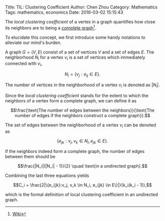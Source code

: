 Title: TIL: Clustering Coefficient
Author: Chen Zhou
Category:  Mathematics
Tags: mathematics, economics
Date: 2016-03-02 15:15:43

The *local clustering coefficient* of a vertex in a graph quantifies
how close its neighbors are to being a [complete graph](https://en.wikipedia.org/wiki/Clique_%28graph_theory%29)[^1].

[^1]:[Wiki](https://en.wikipedia.org/wiki/Clustering_coefficient)

To elucidate this concept, we first introduce some handy notations to
alleviate our mind's burden.

A graph $G = (V, E)$ consist of a set of vertices $V$ and a set of
edges $E$. The neighborhood $N_i$ for a vertex $v_i$ is a set of
vertices which immediately connected with $v_i$,

$$ N_i = \{ v_j : e_{ij} \in E\}.$$

The number of vertices in the neighborhood of a vertex $v_i$ is denoted
as $|N_i|$.

Since the *local clustering coefficient* stands for the extent to
which the neighbors of a vertex form a complete graph, we can define it as

$$\frac{\text{The number of edges between the neighbors}}{\text{The
number of edges if the neighbors construct a complete graph}}.$$

The set of edges between the neighborhood of a vertex $v_i$ can be
denoted as

$$\{e_{jk}:v_j, v_k \in N_i, e_{jk} \in E\}.$$

If the neighbors indeed form a complete graph, the number of edges
between them should be

$$\frac{|N_i|(|N_i| - 1)}{2} \quad \text{in a undirected graph}.$$


Combining the last three equations yields

$$C_i = \frac{2|\{e_{jk}:v_j, v_k \in N_i, e_{jk} \in E\}|}{k_i(k_i - 1)},$$

which is the formal definition of local clustering coefficient in an
undirected graph.
